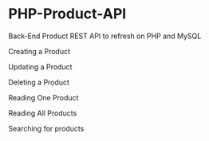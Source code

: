 # PHP-Product-API

Back-End Product REST API to refresh on PHP and MySQL

Creating a Product

Updating a Product

Deleting a Product

Reading One Product

Reading All Products

Searching for products
